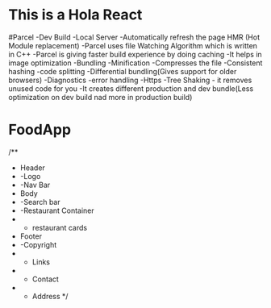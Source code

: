 # This is a Hola React

#Parcel
-Dev Build
-Local Server
-Automatically refresh the page HMR (Hot Module replacement)
-Parcel uses file Watching Algorithm which is written in C++
-Parcel is giving faster build experience by doing caching
-It helps in image optimization
-Bundling
-Minification
-Compresses the file
-Consistent hashing
-code splitting
-Differential bundling(Gives support for older browsers)
-Diagnostics
-error handling
-Https
-Tree Shaking - it removes unused code for you
-It creates different production and dev bundle(Less optimization on dev build nad more in production build)

# FoodApp

/\*\*

- Header
- -Logo
- -Nav Bar
- Body
- -Search bar
- -Restaurant Container
- - restaurant cards
- Footer
- -Copyright
- - Links
- - Contact
- - Address
    \*/

